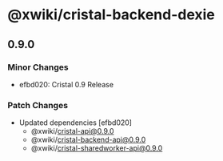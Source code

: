 # @xwiki/cristal-backend-dexie

## 0.9.0

### Minor Changes

- efbd020: Cristal 0.9 Release

### Patch Changes

- Updated dependencies [efbd020]
  - @xwiki/cristal-api@0.9.0
  - @xwiki/cristal-backend-api@0.9.0
  - @xwiki/cristal-sharedworker-api@0.9.0
